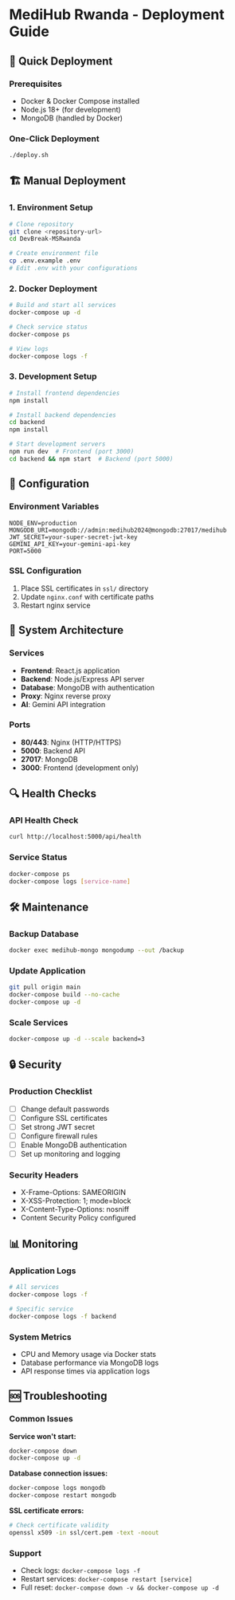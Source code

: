 # MediHub Rwanda - Deployment Guide

## 🚀 Quick Deployment

### Prerequisites
- Docker & Docker Compose installed
- Node.js 18+ (for development)
- MongoDB (handled by Docker)

### One-Click Deployment
```bash
./deploy.sh
```

## 🏗️ Manual Deployment

### 1. Environment Setup
```bash
# Clone repository
git clone <repository-url>
cd DevBreak-MSRwanda

# Create environment file
cp .env.example .env
# Edit .env with your configurations
```

### 2. Docker Deployment
```bash
# Build and start all services
docker-compose up -d

# Check service status
docker-compose ps

# View logs
docker-compose logs -f
```

### 3. Development Setup
```bash
# Install frontend dependencies
npm install

# Install backend dependencies
cd backend
npm install

# Start development servers
npm run dev  # Frontend (port 3000)
cd backend && npm start  # Backend (port 5000)
```

## 🔧 Configuration

### Environment Variables
```env
NODE_ENV=production
MONGODB_URI=mongodb://admin:medihub2024@mongodb:27017/medihub
JWT_SECRET=your-super-secret-jwt-key
GEMINI_API_KEY=your-gemini-api-key
PORT=5000
```

### SSL Configuration
1. Place SSL certificates in `ssl/` directory
2. Update `nginx.conf` with certificate paths
3. Restart nginx service

## 🏥 System Architecture

### Services
- **Frontend**: React.js application
- **Backend**: Node.js/Express API server
- **Database**: MongoDB with authentication
- **Proxy**: Nginx reverse proxy
- **AI**: Gemini API integration

### Ports
- **80/443**: Nginx (HTTP/HTTPS)
- **5000**: Backend API
- **27017**: MongoDB
- **3000**: Frontend (development only)

## 🔍 Health Checks

### API Health Check
```bash
curl http://localhost:5000/api/health
```

### Service Status
```bash
docker-compose ps
docker-compose logs [service-name]
```

## 🛠️ Maintenance

### Backup Database
```bash
docker exec medihub-mongo mongodump --out /backup
```

### Update Application
```bash
git pull origin main
docker-compose build --no-cache
docker-compose up -d
```

### Scale Services
```bash
docker-compose up -d --scale backend=3
```

## 🔒 Security

### Production Checklist
- [ ] Change default passwords
- [ ] Configure SSL certificates
- [ ] Set strong JWT secret
- [ ] Configure firewall rules
- [ ] Enable MongoDB authentication
- [ ] Set up monitoring and logging

### Security Headers
- X-Frame-Options: SAMEORIGIN
- X-XSS-Protection: 1; mode=block
- X-Content-Type-Options: nosniff
- Content Security Policy configured

## 📊 Monitoring

### Application Logs
```bash
# All services
docker-compose logs -f

# Specific service
docker-compose logs -f backend
```

### System Metrics
- CPU and Memory usage via Docker stats
- Database performance via MongoDB logs
- API response times via application logs

## 🆘 Troubleshooting

### Common Issues

**Service won't start:**
```bash
docker-compose down
docker-compose up -d
```

**Database connection issues:**
```bash
docker-compose logs mongodb
docker-compose restart mongodb
```

**SSL certificate errors:**
```bash
# Check certificate validity
openssl x509 -in ssl/cert.pem -text -noout
```

### Support
- Check logs: `docker-compose logs -f`
- Restart services: `docker-compose restart [service]`
- Full reset: `docker-compose down -v && docker-compose up -d`